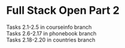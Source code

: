 # Full Stack Open Part 2

Tasks 2.1-2.5 in courseinfo branch <br>
Tasks 2.6-2.17 in phonebook branch <br>
Tasks 2.18-2.20 in countries branch <br>
